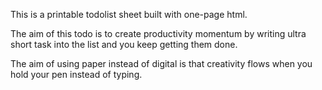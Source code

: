 This is a printable todolist sheet built with one-page html.

The aim of this todo is to create productivity momentum by writing ultra short task into the list and you keep getting them done. 

The aim of using paper instead of digital is that creativity flows when you hold your pen instead of typing.
